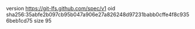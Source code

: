 version https://git-lfs.github.com/spec/v1
oid sha256:35abfe2b097cb95b047a906e27a826248d97231babb0cffe4f8c9356beb1cd75
size 95
